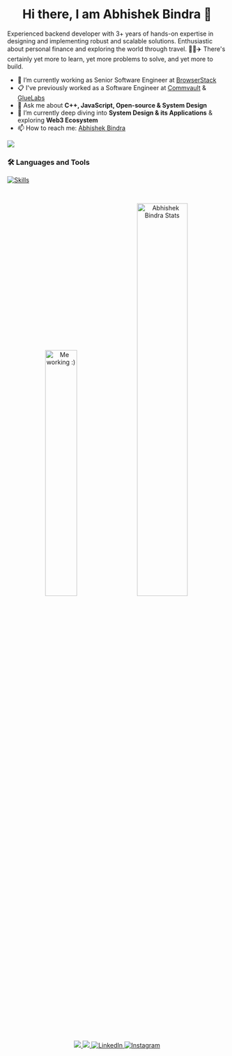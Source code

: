 <!--
**Abhi3685/Abhi3685** is a ✨ _special_ ✨ repository because its `README.md` (this file) appears on your GitHub profile.

Here are some ideas to get you started:

- 🔭 I’m currently working on ...
- 🌱 I’m currently learning ...
- 👯 I’m looking to collaborate on ...
- 🤔 I’m looking for help with ...
- 💬 Ask me about ...
- 📫 How to reach me: ...
- 😄 Pronouns: ...
- ⚡ Fun fact: ...
-->

<h1 align="center">Hi there, I am Abhishek Bindra 👋</h1>

Experienced backend developer with 3+ years of hands-on expertise in designing and implementing robust and scalable solutions.
Enthusiastic about personal finance and exploring the world through travel. 🚀💼✈️
There's certainly yet more to learn, yet more problems to solve, and yet more to build.

- 🔭 I’m currently working as Senior Software Engineer at <a href="https://browserstack.com/" target="_blank">BrowserStack</a>
- 📋 I've previously worked as a Software Engineer at [Commvault](https://commvault.com) & [GlueLabs](https://gluelabs.com)
- 💬 Ask me about <strong>C++, JavaScript, Open-source & System Design</strong>
- 🌱 I’m currently deep diving into <strong>System Design & its Applications</strong> & exploring <strong>Web3 Ecosystem</strong>
- 📫 How to reach me: <a href="https://www.linkedin.com/in/abhishekbindra/" target="_blank">Abhishek Bindra</a>

<img src="https://komarev.com/ghpvc/?username=Abhi3685&&style=flat-square" align="center" />

### :hammer_and_wrench: Languages and Tools 
[![Skills](https://devicons.dev.br/icons?icon=CPP,JavaScript,GraphQL,Git,VSCode,React,Postman,PostgreSQL,NodeJS,MySQL,MongoDB,Linux,HTML,Github,Firebase,CSS,Bootstrap,Azure,Docker,VisualStudio,CS,Redis&theme=dark)](https://devicons.dev.br/)

<br/>

<p align="center">
  <img width="38%" src="https://cdn.hashnode.com/res/hashnode/image/upload/v1659363708323/9Ka0JMKao.gif?w=1600&h=840&fit=crop&crop=entropy&auto=format,compress&gif-q=60" alt="Me working :)">
  &nbsp;&nbsp;
  <img width="48%" src="https://github-readme-stats.vercel.app/api?username=Abhi3685&show_icons=true" alt="Abhishek Bindra Stats">
</p>

<br/>

<p align="center">
    <a href="https://github.com/Abhi3685" alt="Github" title="github">
       <img src="https://img.shields.io/badge/For_More_Useful_Repos-15k?style=for-the-badge&color=2088FF&logo=github&logoColor=fff"/>
    </a>
    <a href="https://leetcode.com/abhi3685" alt="Leetcode" title="leetcode">
        <img src="https://img.shields.io/badge/For_Problem_Solving_Skills-15k?style=for-the-badge&color=ffd000&logo=leetcode&logoColor=black"/>
    </a>
    <a href="https://www.linkedin.com/in/abhishek-bindra/" alt="Linkedin" title="linkedin">
        <img src="https://img.shields.io/badge/For_Professional_Updates-15k?style=for-the-badge&color=0a66c2&logo=linkedin" alt="LinkedIn"/>
    </a>
    <a href="https://www.instagram.com/ab.bindra/" alt="Instagram" title="instagram">
        <img src="https://img.shields.io/badge/For_Personal_Updates-2k?style=for-the-badge&color=E4405F&logo=instagram&logoColor=fff" alt="Instagram"/>
    </a>
</p>

